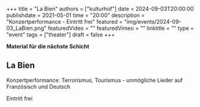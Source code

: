 +++
title = "La Bien"
authors = ["kulturhof"]
date = 2024-09-03T20:00:00
publishdate = 2021-05-01
time = "20:00"
description = "Konzertperformance - Eintritt frei"
featured = "img/events/2024-09-03_LaBien.png"
featuredVideo = ""
featuredVimeo = ""
linktitle = ""
type = "event"
tags = ["theater"]
draft = false
+++


**Material für die nächste Schicht**

## La Bien

Konzertperformance: Terrorismus, Tourismus - unmögliche Lieder auf Französisch und Deutsch

Eintritt frei
